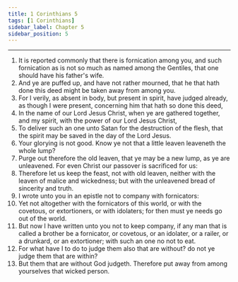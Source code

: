 ```yaml
---
title: 1 Corinthians 5
tags: [1 Corinthians]
sidebar_label: Chapter 5
sidebar_position: 5
---
```


---
1. It is reported commonly that there is fornication among you, and such fornication as is not so much as named among the Gentiles, that one should have his father's wife.
2. And ye are puffed up, and have not rather mourned, that he that hath done this deed might be taken away from among you.
3. For I verily, as absent in body, but present in spirit, have judged already, as though I were present, concerning him that hath so done this deed,
4. In the name of our Lord Jesus Christ, when ye are gathered together, and my spirit, with the power of our Lord Jesus Christ,
5. To deliver such an one unto Satan for the destruction of the flesh, that the spirit may be saved in the day of the Lord Jesus.
6. Your glorying is not good. Know ye not that a little leaven leaveneth the whole lump?
7. Purge out therefore the old leaven, that ye may be a new lump, as ye are unleavened. For even Christ our passover is sacrificed for us:
8. Therefore let us keep the feast, not with old leaven, neither with the leaven of malice and wickedness; but with the unleavened bread of sincerity and truth.
9. I wrote unto you in an epistle not to company with fornicators:
10. Yet not altogether with the fornicators of this world, or with the covetous, or extortioners, or with idolaters; for then must ye needs go out of the world.
11. But now I have written unto you not to keep company, if any man that is called a brother be a fornicator, or covetous, or an idolater, or a railer, or a drunkard, or an extortioner; with such an one no not to eat.
12. For what have I to do to judge them also that are without? do not ye judge them that are within?
13. But them that are without God judgeth. Therefore put away from among yourselves that wicked person.